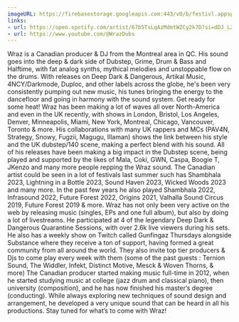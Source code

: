 ```yaml
---
imageURL: https://firebasestorage.googleapis.com:443/v0/b/festivl.appspot.com/o/userContent%2F36883B0C-CA6D-415C-90D7-8CECA99584DE.png?alt=media&token=47d1f9e7-dcbb-43dc-bb7e-b2cf0996db3c
links:
- url: https://open.spotify.com/artist/67b5TsLqAzMdmtWZCy2k7D?si=dDJ_LZATQmGNE2woT26N8g
- url: https://www.youtube.com/@WrazDubs
---
```

Wraz is a Canadian producer & DJ from the Montreal area in QC. His sound goes into the deep & dark side of Dubstep, Grime, Drum & Bass and Halftime, with fat analog synths, mythical melodies and unstoppable flow on the drums. With releases on Deep Dark & Dangerous, Artikal Music, 4NCY/Darkmode, Duploc, and other labels across the globe, he's been very consistently pumping out new music, his tunes bringing the energy to the dancefloor and going in harmony with the sound system. Get ready for some heat!
Wraz has been making a lot of waves all over North-America and even in the UK recently, with shows in London, Bristol, Los Angeles, Denver, Minneapolis, Miami, New York, Montreal, Chicago, Vancouver, Toronto & more. His collaborations with many UK rappers and MCs (PAV4N, Strategy, Snowy, Fugzii, Magugu, Illaman) shows the link between his style and the UK dubstep/140 scene, making a perfect blend with his sound. All of his releases have been making a big impact in the Dubstep scene, being played and supported by the likes of Mala, Coki, GWN, Caspa, Boogie T, JKenzo and many more people repping the Wraz sound.
The Canadian artist could be seen in a lot of festivals last summer such has Shambhala 2023, Lightning in a Bottle 2023, Sound Haven 2023, Wicked Woods 2023 and many more. In the past few years he also played Shambhala 2022, Infrasound 2022, Future Forest 2022, Origins 2021, Valhalla Sound Circus 2019, Future Forest 2019 & more.
Wraz has not only been very active on the web by releasing music (singles, EPs and one full album), but also by doing a lot of livestreams. He participated at 4 of the legendary Deep Dark & Dangerous Quarantine Sessions, with over 2.6k live viewers during his sets. He also has a weekly show on Twitch called Gunfingaz Thursdays alongside Substance where they receive a ton of support, having formed a great community from all around the world. They also invite top tier producers & Djs to come play every week with them (some of the past guests : Ternion Sound, The Widdler, Infekt, Distinct Motive, Mesck & Woven Thorns, & more)
The Canadian producer started making music full-time in 2012, when he started studying music at college (jazz drum and classical piano), then university (composition), and he has now finished his master’s degree (conducting). While always exploring new techniques of sound design and arrangement, he developed a very unique sound that can be heard in all his productions.
Stay tuned for what’s to come with Wraz!